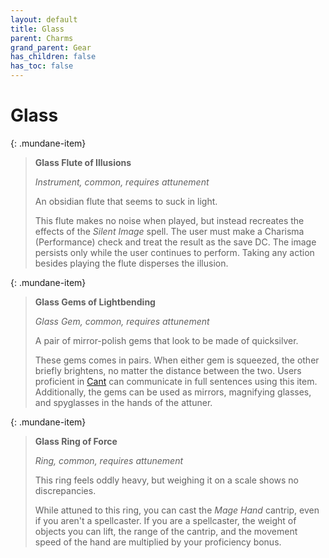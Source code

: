```yaml
---
layout: default
title: Glass
parent: Charms
grand_parent: Gear
has_children: false
has_toc: false
---
```


# Glass

{: .mundane-item}
> **Glass Flute of Illusions**
> 
> *Instrument, common, requires attunement*
>
> An obsidian flute that seems to suck in light.
> 
> This flute makes no noise when played, but instead recreates the effects of the *Silent Image* spell. The user must make a Charisma (Performance) check and treat the result as the save DC. The image persists only while the user continues to perform. Taking any action besides playing the flute disperses the illusion.

{: .mundane-item}
> **Glass Gems of Lightbending**
> 
> *Glass Gem, common, requires attunement*
>
> A pair of mirror-polish gems that look to be made of quicksilver.
> 
> These gems comes in pairs. When either gem is squeezed, the other briefly brightens, no matter the distance between the two. Users proficient in [Cant](../more/languages/index) can communicate in full sentences using this item. Additionally, the gems can be used as mirrors, magnifying glasses, and spyglasses in the hands of the attuner.

{: .mundane-item}
> **Glass Ring of Force**
> 
> *Ring, common, requires attunement*
>
> This ring feels oddly heavy, but weighing it on a scale shows no discrepancies.
> 
> While attuned to this ring, you can cast the *Mage Hand* cantrip, even if you aren't a spellcaster. If you are a spellcaster, the weight of objects you can lift, the range of the cantrip, and the movement speed of the hand are multiplied by your proficiency bonus.
